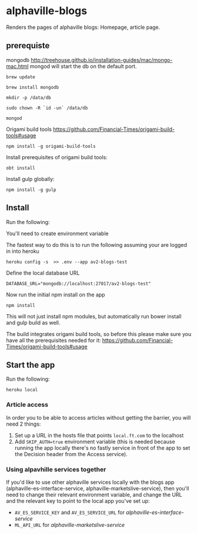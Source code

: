 # alphaville-blogs

Renders the pages of alphaville blogs: Homepage, article page.

## prerequiste
mongodb http://treehouse.github.io/installation-guides/mac/mongo-mac.html
mongod will start the db on the default port.

```
brew update 

brew install mongodb

mkdir -p /data/db

sudo chown -R `id -un` /data/db

mongod

```

Origami build tools https://github.com/Financial-Times/origami-build-tools#usage

```
npm install -g origami-build-tools
```

Install prerequisites of origami build tools:

```
obt install
```

Install gulp globally:

```
npm install -g gulp
```

## Install
Run the following:

You'll need to create environment variable

The fastest way to do this is to run the following assuming your are logged in into heroku

```
heroku config -s  >> .env --app av2-blogs-test
```
Define the local database URL 

```
DATABASE_URL="mongodb://localhost:27017/av2-blogs-test"
```

Now run the initial npm install on the app

```
npm install
```

This will not just install npm modules, but automatically run bower install and gulp build as well.

The build integrates origami build tools, so before this please make sure you have all the prerequisites needed for it: https://github.com/Financial-Times/origami-build-tools#usage



## Start the app

Run the following:

```
heroku local
```

### Article access

In order you to be able to access articles without getting the barrier, you will need 2 things:

1. Set up a URL in the hosts file that points `local.ft.com` to the localhost
2. Add `SKIP_AUTH=true` environment variable (this is needed because running the app locally there's no fastly service in front of the app to set the Decision header from the Access service).

### Using alpavhille services together

If you'd like to use other alphaville services locally with the blogs app (alphaville-es-interface-service, alphaville-marketslive-service), then you'll need to change their relevant environment variable, and change the URL and the relevant key to point to the local app you've set up:

- `AV_ES_SERVICE_KEY` and `AV_ES_SERVICE_URL` for *alphaville-es-interface-service*
- `ML_API_URL` for *alphaville-marketslive-service*
